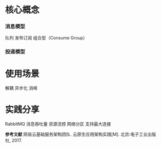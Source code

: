 

# 核心概念 #

### 消息模型 ###


队列
发布订阅
组合型（Consume Group）


### 投递模型 ###



# 使用场景 #
解耦
异步化
消峰


# 实践分享 #
RabbitMQ
消息吞吐量
资源流控
网络分区
支持最大连接


**参考文献**
网易云基础服务架构团队. 云原生应用架构实践[M]. 北京:电子工业出版社, 2017.
